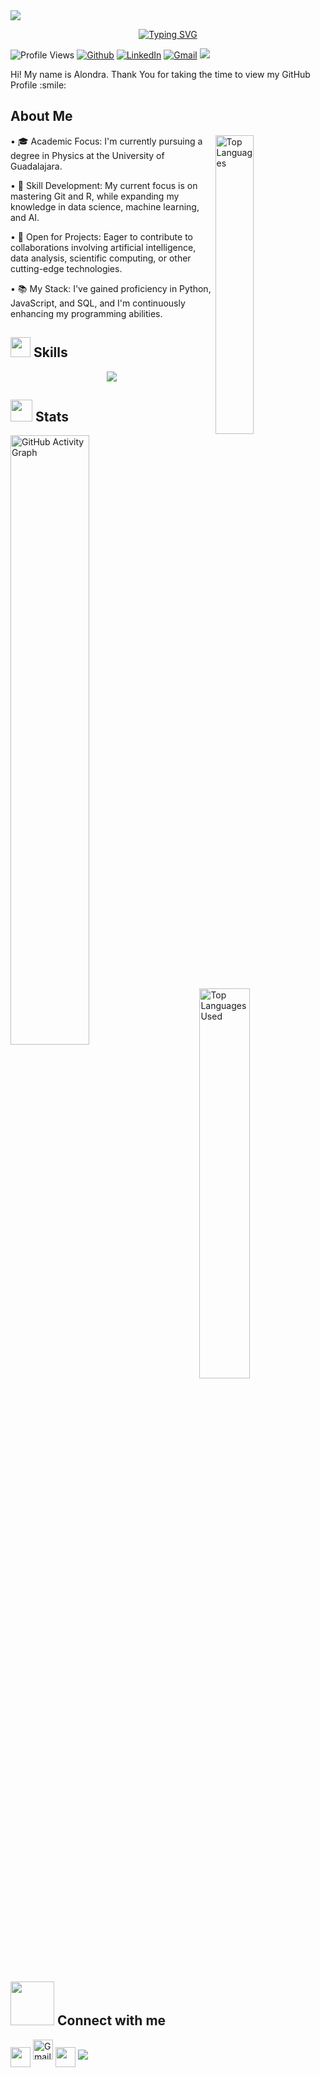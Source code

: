 <!--horizontal divider(gradiant)-->
<img src="https://user-images.githubusercontent.com/73097560/115834477-dbab4500-a447-11eb-908a-139a6edaec5c.gif">

<p align="center">
<a href="https://git.io/typing-svg"><img src="https://readme-typing-svg.demolab.com?font=Saira+Condensed&weight=800&pause=1000&size=40&color=AB63F8&width=370&height=100&lines=Hi+%2C+I'm+Alondra" alt="Typing SVG" /></a>
</p>

![Profile Views](https://komarev.com/ghpvc/?username=Alondra-Plascencia&label=Profile%20Views&color=0e75b6&style=flat)
[![Github](https://img.shields.io/github/followers/Alondra-Plascencia?label=Follow&style=social)](https://github.com/Alondra-Plascencia)
[![LinkedIn](https://img.shields.io/badge/LinkedIn-blue?style=flat-square&logo=linkedin&logoColor=white)](https://www.linkedin.com/in/aloplascenciaanalysis/)
[![Gmail](https://img.shields.io/badge/Gmail-alomapla1604@gmail.com-red?style=flat-square&logo=gmail&logoColor=white)](mailto:alomapla1604@gmail.com)
 <img src="https://img.shields.io/badge/Languages-English, Spanish-dodgerblue" />
 
<div size='20px'> Hi! My name is Alondra. Thank You for taking the time to view my GitHub Profile :smile: 
</div>

<h2> About Me </h2>

<img width="35%" align="right" alt="Top Languages" src="https://github-readme-stats.vercel.app/api?username=Alondra-Plascencia&show_icons=true&locale=en&count_private=true&hide_rank=true&custom_title=My%20GitHub%20Stats&disable_animations=true&theme=tokyonight" />

•⁠  ⁠🎓 Academic Focus: I'm currently pursuing a degree in Physics at the University of Guadalajara.

•⁠  ⁠🌸 Skill Development: My current focus is on mastering Git and R, while expanding my knowledge in data science, machine learning, and AI.

•⁠  ⁠🔭 Open for Projects: Eager to contribute to collaborations involving artificial intelligence, data analysis, scientific computing, or other cutting-edge technologies.

•⁠  ⁠📚 My Stack: I've gained proficiency in Python, JavaScript, and SQL, and I'm continuously enhancing my programming abilities.

<h2> <img src="https://media2.giphy.com/media/QssGEmpkyEOhBCb7e1/giphy.gif" width="32px"> Skills </h2>
<p align="center">
  <a href="https://www.github.com/Alondra-Plascencia">
    <img src="https://skillicons.dev/icons?i=blender,git,github,html,js,latex,matlab,py,r,vscode,,&perline=14" />
  </a>
</p>

<h2> <img src="https://media.giphy.com/media/iY8CRBdQXODJSCERIr/giphy.gif" width="35"> Stats </h2>
<img width="50%" align="left" alt="GitHub Activity Graph" src="https://github-readme-activity-graph.vercel.app/graph?username=Alondra-Plascencia&theme=tokyo-night" />
<img width="40%" align="right" src="https://github-readme-stats.vercel.app/api/top-langs/?username=Alondra-Plascencia&theme=tokyonight" alt="Top Languages Used" />
<br clear="all">

<h2> <img src='https://raw.githubusercontent.com/ShahriarShafin/ShahriarShafin/main/Assets/handshake.gif' width="70"> Connect with me </h2>
<a href = 'https://www.linkedin.com/in/aloplascenciaanalysis/'> <img width = '32px' align= 'center' src="https://raw.githubusercontent.com/rahulbanerjee26/githubAboutMeGenerator/main/icons/linked-in-alt.svg"/></a>
<a href="mailto:alomapla1604@gmail.com"> <img width="32px" src="https://cdn.simpleicons.org/gmail/D14836" alt="Gmail"/></a>
<a href = 'https://www.github.com/Alondra-Plascencia'> <img width = '32px' align= 'center' src="https://raw.githubusercontent.com/rahulbanerjee26/githubAboutMeGenerator/main/icons/github.svg"/></a>

<!--horizontal divider(gradiant)-->
<img src="https://user-images.githubusercontent.com/73097560/115834477-dbab4500-a447-11eb-908a-139a6edaec5c.gif">
